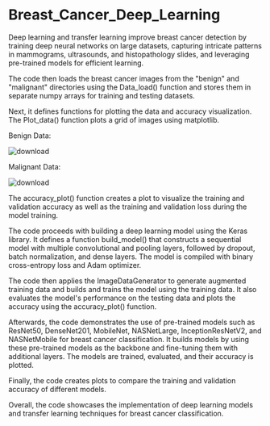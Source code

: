 # Breast_Cancer_Deep_Learning
Deep learning and transfer learning improve breast cancer detection by training deep neural networks on large datasets, capturing intricate patterns in mammograms, ultrasounds, and histopathology slides, and leveraging pre-trained models for efficient learning.


The code then loads the breast cancer images from the "benign" and "malignant" directories using the Data_load() function and stores them in separate numpy arrays for training and testing datasets.

Next, it defines functions for plotting the data and accuracy visualization. The Plot_data() function plots a grid of images using matplotlib. 

Benign Data:

![download](https://github.com/ChakradharMudili/Breast_Cancer_Deep_Learning/assets/135093110/592ed000-acf6-45d3-a1be-ebe8ddbf5c5a)


Malignant Data:

![download](https://github.com/ChakradharMudili/Breast_Cancer_Deep_Learning/assets/135093110/40bfeffc-96e4-493f-9037-b2438723455f)

The accuracy_plot() function creates a plot to visualize the training and validation accuracy as well as the training and validation loss during the model training.

The code proceeds with building a deep learning model using the Keras library. It defines a function build_model() that constructs a sequential model with multiple convolutional and pooling layers, followed by dropout, batch normalization, and dense layers. The model is compiled with binary cross-entropy loss and Adam optimizer.

The code then applies the ImageDataGenerator to generate augmented training data and builds and trains the model using the training data. It also evaluates the model's performance on the testing data and plots the accuracy using the accuracy_plot() function.

Afterwards, the code demonstrates the use of pre-trained models such as ResNet50, DenseNet201, MobileNet, NASNetLarge, InceptionResNetV2, and NASNetMobile for breast cancer classification. It builds models by using these pre-trained models as the backbone and fine-tuning them with additional layers. The models are trained, evaluated, and their accuracy is plotted.

Finally, the code creates plots to compare the training and validation accuracy of different models.

Overall, the code showcases the implementation of deep learning models and transfer learning techniques for breast cancer classification.


